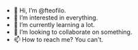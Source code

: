 - 👋 Hi, I’m @fteofilo.
- 👀 I’m interested in everything.
- 🌱 I’m currently learning a lot.
- 💞️ I’m looking to collaborate on something.
- 📫 How to reach me? You can't.

<!---
fteofilo/fteofilo is a ✨ special ✨ repository because its `README.md` (this file) appears on your GitHub profile.
You can click the Preview link to take a look at your changes.
--->
